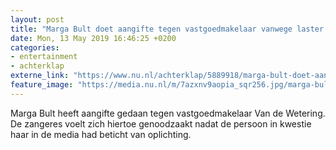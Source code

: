 ```yaml
---
layout: post
title: "Marga Bult doet aangifte tegen vastgoedmakelaar vanwege laster en smaad"
date: Mon, 13 May 2019 16:46:25 +0200
categories: 
- entertainment 
- achterklap 
externe_link: "https://www.nu.nl/achterklap/5889918/marga-bult-doet-aangifte-tegen-vastgoedmakelaar-vanwege-laster-en-smaad.html"
feature_image: "https://media.nu.nl/m/7azxnv9aopia_sqr256.jpg/marga-bult-doet-aangifte-tegen-vastgoedmakelaar-vanwege-laster-en-smaad.jpg"
---
```


Marga Bult heeft aangifte gedaan tegen vastgoedmakelaar Van de Wetering. De zangeres voelt zich hiertoe genoodzaakt nadat de persoon in kwestie haar in de media had beticht van oplichting.
